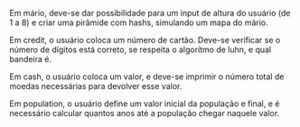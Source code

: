 Em mário, deve-se dar possibilidade para um input de altura do usuário (de 1 a 8) e criar uma pirâmide com hashs, simulando um mapa do mário.

Em credit, o usuário coloca um número de cartão. Deve-se verificar se o número de dígitos está correto, se respeita o algorítmo de luhn, e qual bandeira é.

Em cash, o usuário coloca um valor, e deve-se imprimir o número total de moedas necessárias para devolver esse valor.

Em population, o usuário define um valor inicial da população e final, e é necessário calcular quantos anos até a população chegar naquele valor.
